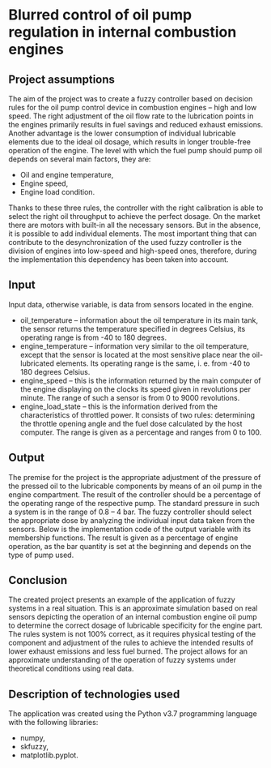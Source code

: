 # Blurred control of oil pump regulation in internal combustion engines
## Project assumptions
The aim of the project was to create a fuzzy controller based on decision rules for the oil pump control device in combustion engines – high and low speed. The right adjustment of the oil flow rate to the lubrication points in the engines primarily results in fuel savings and reduced exhaust emissions. Another advantage is the lower consumption of individual lubricable elements due to the ideal oil dosage, which results in longer trouble-free operation of the engine. The level with which the fuel pump should pump oil depends on several main factors, they are:
- Oil and engine temperature,
- Engine speed,
- Engine load condition.

Thanks to these three rules, the controller with the right calibration is able to select the right oil throughput to achieve the perfect dosage. On the market there are motors with built-in all the necessary sensors. But in the absence, it is possible to add individual elements.
The most important thing that can contribute to the desynchronization of the used fuzzy controller is the division of engines into low-speed and high-speed ones, therefore, during the implementation this dependency has been taken into account.

## Input
Input data, otherwise variable, is data from sensors located in the engine.
- oil_temperature – information about the oil temperature in its main tank, the sensor returns the temperature specified in degrees Celsius, its operating range is from -40 to 180 degrees.
- engine_temperature – information very similar to the oil temperature, except that the sensor is located at the most sensitive place near the oil-lubricated elements. Its operating range is the same, i. e. from -40 to 180 degrees Celsius.
- engine_speed – this is the information returned by the main computer of the engine displaying on the clocks its speed given in revolutions per minute. The range of such a sensor is from 0 to 9000 revolutions.
- engine_load_state – this is the information derived from the characteristics of throttled power. It consists of two rules: determining the throttle opening angle and the fuel dose calculated by the host computer. The range is given as a percentage and ranges from 0 to 100.

## Output
The premise for the project is the appropriate adjustment of the pressure of the pressed oil to the lubricable components by means of an oil pump in the engine compartment. The result of the controller should be a percentage of the operating range of the respective pump. The standard pressure in such a system is in the range of 0.8 – 4 bar. The fuzzy controller should select the appropriate dose by analyzing the individual input data taken from the sensors. Below is the implementation code of the output variable with its membership functions. The result is given as a percentage of engine operation, as the bar quantity is set at the beginning and depends on the type of pump used.

## Conclusion
The created project presents an example of the application of fuzzy systems in a real situation. This is an approximate simulation based on real sensors depicting the operation of an internal combustion engine oil pump to determine the correct dosage of lubricable specificity for the engine part. The rules system is not 100% correct, as it requires physical testing of the component and adjustment of the rules to achieve the intended results of lower exhaust emissions and less fuel burned. The project allows for an approximate understanding of the operation of fuzzy systems under theoretical conditions using real data.

## Description of technologies used
The application was created using the Python v3.7 programming language with the following libraries:
- numpy,
- skfuzzy,
- matplotlib.pyplot.
